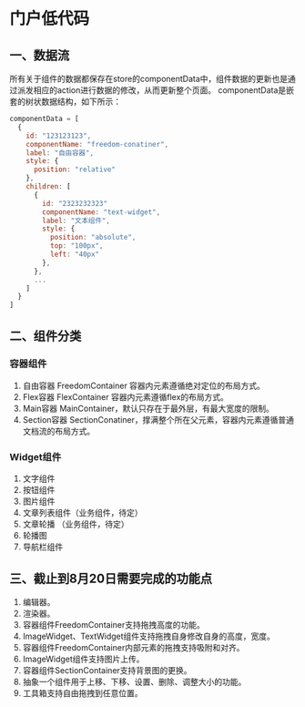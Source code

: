 # 门户低代码

## 一、数据流
所有关于组件的数据都保存在store的componentData中，组件数据的更新也是通过派发相应的action进行数据的修改，从而更新整个页面。
componentData是嵌套的树状数据结构，如下所示：
```javascript
componentData = [
  {
    id: "123123123",
    componentName: "freedom-conatiner",
    label: "自由容器",
    style: {
      position: "relative"
    },
    children: [
      {
        id: "2323232323"
        componentName: "text-widget",
        label: "文本组件",
        style: {
          position: "absolute",
          top: "100px",
          left: "40px"
        },
      },
      ...
    ]
  }
]
```
## 二、组件分类

### 容器组件

1. 自由容器 FreedomContainer 容器内元素遵循绝对定位的布局方式。
2. Flex容器 FlexContainer 容器内元素遵循flex的布局方式。
3. Main容器 MainContainer，默认只存在于最外层，有最大宽度的限制。
4. Section容器 SectionConatiner，撑满整个所在父元素，容器内元素遵循普通文档流的布局方式。

### Widget组件
1. 文字组件
2. 按钮组件
3. 图片组件
4. 文章列表组件（业务组件，待定）
5. 文章轮播 （业务组件，待定）
6. 轮播图
7. 导航栏组件

## 三、截止到8月20日需要完成的功能点

1. 编辑器。
2. 渲染器。
3. 容器组件FreedomContainer支持拖拽高度的功能。
4. ImageWidget、TextWidget组件支持拖拽自身修改自身的高度，宽度。
5. 容器组件FreedomContainer内部元素的拖拽支持吸附和对齐。
6. ImageWidget组件支持图片上传。
7. 容器组件SectionContainer支持背景图的更换。
8. 抽象一个组件用于上移、下移、设置、删除、调整大小的功能。
9. 工具箱支持自由拖拽到任意位置。


